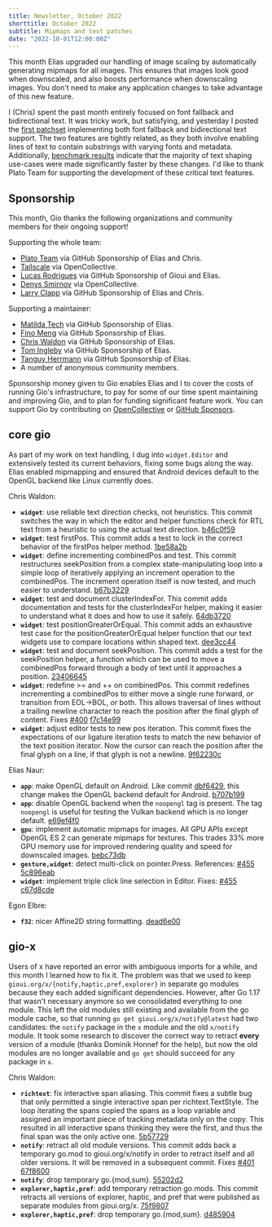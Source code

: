 ```yaml
---
title: Newsletter, October 2022
shorttitle: October 2022
subtitle: Mipmaps and text patches
date: "2022-10-01T12:00:00Z"
---
```


This month Elias upgraded our handling of image scaling by automatically generating mipmaps for all images. This ensures that images look good when downscaled, and also boosts performance when downscaling images. You don't need to make any application changes to take advantage of this new feature.

I (Chris) spent the past month entirely focused on font fallback and bidirectional text. It was tricky work, but satisfying, and yesterday I posted the [first patchset](https://lists.sr.ht/~eliasnaur/gio-patches/patches/36683) implementing both font fallback and bidirectional text support. The two features are tightly related, as they both involve enabling lines of text to contain substrings with varying fonts and metadata. Additionally, [benchmark results](https://paste.sr.ht/~whereswaldon/a5b314a3277c8f3f63d9d90f09cab95339322da7) indicate that the majority of text shaping use-cases were made significantly faster by these changes. I'd like to thank Plato Team for supporting the development of these critical text features.

## Sponsorship

This month, Gio thanks the following organizations and community members for their ongoing support!

Supporting the whole team:

- [Plato Team](https://www.platoapp.com/) via GitHub Sponsorship of Elias and Chris.
- [Tailscale](https://tailscale.com/) via OpenCollective.
- [Lucas Rodrigues](https://github.com/Inkeliz/) via GitHub Sponsorship of Gioui and Elias.
- [Denys Smirnov](https://github.com/dennwc) via OpenCollective.
- [Larry Clapp](https://github.com/theclapp) via GitHub Sponsorship of Elias and Chris.

Supporting a maintainer:

- [Matilda Tech](https://github.com/matildatech) via GitHub Sponsorship of Elias.
- [Fino Meng](https://github.com/finomeng) via GitHub Sponsorship of Elias.
- [Chris Waldon](https://github.com/whereswaldon) via GitHub Sponsorship of Elias.
- [Tom Ingleby](https://github.com/tingleby) via GitHub Sponsorship of Elias.
- [Tanguy Herrmann](https://github.com/dolanor) via GitHub Sponsorship of Elias.
- A number of anonymous community members.

Sponsorship money given to Gio enables Elias and I to cover the costs of running Gio's infrastructure, to pay for some of our time spent maintaining and improving Gio, and to plan for funding significant feature work. You can support Gio by contributing on [OpenCollective](https://opencollective.com/gioui) or [GitHub Sponsors](https://github.com/sponsors/gioui).

## core gio

As part of my work on text handling, I dug into `widget.Editor` and extensively tested its current behaviors, fixing some bugs along the way. Elias enabled mipmapping and ensured that Android devices default to the OpenGL backend like Linux currently does.

Chris Waldon:

- __`widget`__: use reliable text direction checks, not heuristics. This commit switches the way in which the editor and helper functions check for RTL text from a heuristic to using the actual text direction. [b46c0f59](https://git.sr.ht/~eliasnaur/gio/commit/b46c0f59)
- __`widget`__: test firstPos. This commit adds a test to lock in the correct behavior of the firstPos helper method. [1be58a2b](https://git.sr.ht/~eliasnaur/gio/commit/1be58a2b)
- __`widget`__: define incrementing combinedPos and test. This commit restructures seekPosition from a complex state-manipulating loop into a simple loop of iteratively applying an increment operation to the combinedPos. The increment operation itself is now tested, and much easier to understand. [b67b3229](https://git.sr.ht/~eliasnaur/gio/commit/b67b3229)
- __`widget`__: test and document clusterIndexFor. This commit adds documentation and tests for the clusterIndexFor helper, making it easier to understand what it does and how to use it safely. [64db3720](https://git.sr.ht/~eliasnaur/gio/commit/64db3720)
- __`widget`__: test positionGreaterOrEqual. This commit adds an exhaustive test case for the positionGreaterOrEqual helper function that our text widgets use to compare locations within shaped text. [dee3cc44](https://git.sr.ht/~eliasnaur/gio/commit/dee3cc44)
- __`widget`__: test and document seekPosition. This commit adds a test for the seekPosition helper, a function which can be used to move a combinedPos forward through a body of text until it approaches a position. [23406645](https://git.sr.ht/~eliasnaur/gio/commit/23406645)
- __`widget`__: redefine >= and ++ on combinedPos. This commit redefines incrementing a combinedPos to either move a single rune forward, *or* transition from EOL->BOL, *or* both. This allows traversal of lines without a trailing newline character to reach the position after the final glyph of content. Fixes [#400](https://todo.sr.ht/~eliasnaur/gio/400) [f7c14e99](https://git.sr.ht/~eliasnaur/gio/commit/f7c14e99)
- __`widget`__: adjust editor tests to new pos iteration. This commit fixes the expectations of our ligature iteration tests to match the new behavior of the text position iterator. Now the cursor can reach the position after the final glyph on a line, if that glyph is not a newline. [9f62230c](https://git.sr.ht/~eliasnaur/gio/commit/9f62230c)

Elias Naur:

- __`app`__: make OpenGL default on Android. Like commit [dbf6429](https://git.sr.ht/~eliasnaur/gio/commit/dbf64290265178823970cccf3e8c4a0b0aa45110), this change makes the OpenGL backend default for Android. [b707b199](https://git.sr.ht/~eliasnaur/gio/commit/b707b199)
- __`app`__: disable OpenGL backend when the `noopengl` tag is present. The tag `noopengl` is useful for testing the Vulkan backend which is no longer default. [e69ef4f0](https://git.sr.ht/~eliasnaur/gio/commit/e69ef4f0)
- __`gpu`__: implement automatic mipmaps for images. All GPU APIs except OpenGL ES 2 can generate mipmaps for textures. This trades 33% more GPU memory use for improved rendering quality and speed for downscaled images. [bebc73db](https://git.sr.ht/~eliasnaur/gio/commit/bebc73db)
- __`gesture,widget`__: detect multi-click on pointer.Press. References: [#455](https://todo.sr.ht/~eliasnaur/gio/455) [5c896eab](https://git.sr.ht/~eliasnaur/gio/commit/5c896eab)
- __`widget`__: implement triple click line selection in Editor. Fixes: [#455](https://todo.sr.ht/~eliasnaur/gio/455) [c67d8cde](https://git.sr.ht/~eliasnaur/gio/commit/c67d8cde)

Egon Elbre:

- __`f32`__: nicer Affine2D string formatting. [dead6e00](https://git.sr.ht/~eliasnaur/gio/commit/dead6e00)


## gio-x

Users of x have reported an error with ambiguous imports for a while, and this month I learned how to fix it. The problem was that we used to keep `gioui.org/x/{notify,haptic,pref,explorer}` in separate go modules because they each added significant dependencies. However, after Go 1.17 that wasn't necessary anymore so we consolidated everything to one module. This left the old modules still existing and available from the go module cache, so that running `go get gioui.org/x/notify@latest` had two candidates: the `notify` package in the `x` module and the old `x/notify` module. It took some research to discover the correct way to retract __every__ version of a module (thanks Dominik Honnef for the help), but now the old modules are no longer available and `go get` should succeed for any package in `x`.

Chris Waldon:

- __`richtext`__: fix interactive span aliasing. This commit fixes a subtle bug that only permitted a single interactive span per richtext.TextStyle. The loop iterating the spans copied the spans as a loop variable and assigned an important piece of tracking metadata only on the copy. This resulted in all interactive spans thinking they were the first, and thus the final span was the only active one. [5b57729](https://git.sr.ht/~whereswaldon/gio-x/commit/5b57729)
- __`notify`__: retract all old module versions. This commit adds back a temporary go.mod to gioui.org/x/notify in order to retract itself and all older versions. It will be removed in a subsequent commit. Fixes [#401](https://todo.sr.ht/~eliasnaur/gio/401) [67f8600](https://git.sr.ht/~whereswaldon/gio-x/commit/67f8600)
- __`notify`__: drop temporary go.{mod,sum}. [55202d2](https://git.sr.ht/~whereswaldon/gio-x/commit/55202d2)
- __`explorer,haptic,pref`__: add temporary retraction go.mods. This commit retracts all versions of explorer, haptic, and pref that were published as separate modules from gioui.org/x. [75f9807](https://git.sr.ht/~whereswaldon/gio-x/commit/75f9807)
- __`explorer,haptic,pref`__: drop temporary go.{mod,sum}. [d485904](https://git.sr.ht/~whereswaldon/gio-x/commit/d485904)
